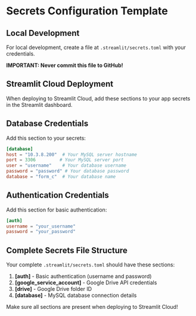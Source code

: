 # Secrets Configuration Template

## Local Development

For local development, create a file at `.streamlit/secrets.toml` with your credentials.

**IMPORTANT: Never commit this file to GitHub!**

## Streamlit Cloud Deployment

When deploying to Streamlit Cloud, add these sections to your app secrets in the Streamlit dashboard.

## Database Credentials

Add this section to your secrets:

```toml
[database]
host = "10.3.8.200"  # Your MySQL server hostname
port = 3306         # Your MySQL server port
user = "username"    # Your database username
password = "password" # Your database password
database = "form_c"  # Your database name
```

## Authentication Credentials

Add this section for basic authentication:

```toml
[auth]
username = "your_username"
password = "your_password"
```

## Complete Secrets File Structure

Your complete `.streamlit/secrets.toml` should have these sections:

1. **[auth]** - Basic authentication (username and password)
2. **[google_service_account]** - Google Drive API credentials
3. **[drive]** - Google Drive folder ID
4. **[database]** - MySQL database connection details

Make sure all sections are present when deploying to Streamlit Cloud!
